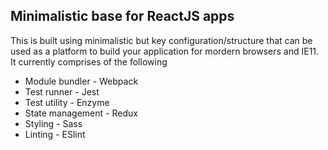 ## Minimalistic base for ReactJS apps ##
This is built using minimalistic but key configuration/structure that can be used as a platform to build your application for mordern browsers and IE11. It currently comprises of the following
* Module bundler - Webpack
* Test runner - Jest
* Test utility - Enzyme
* State management - Redux
* Styling - Sass
* Linting - ESlint